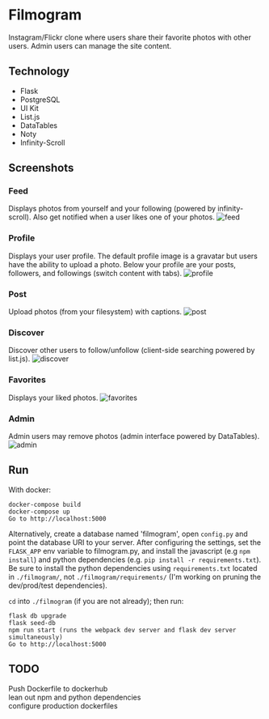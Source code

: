 # Filmogram

Instagram/Flickr clone where users share their favorite photos with other
users. Admin users can manage the site content.

Technology
----------
* Flask
* PostgreSQL
* UI Kit
* List.js
* DataTables
* Noty
* Infinity-Scroll

Screenshots
---
### Feed 
Displays photos from yourself and your following (powered by infinity-scroll). Also get notified when a user likes one of your photos.
![feed](/screenshots/feed.png?raw=true "Feed")
### Profile 
Displays your user profile. The default profile image is a gravatar but users have the ability to upload a photo. Below your profile are your posts, followers, and followings (switch content with tabs).
![profile](/screenshots/daido.png?raw=true "Profile")
### Post
Upload photos (from your filesystem) with captions.
![post](/screenshots/post.png?raw=true "Post")
### Discover 
Discover other users to follow/unfollow (client-side searching powered by
list.js).
![discover](/screenshots/discover.png?raw=true "Discover")
### Favorites 
Displays your liked photos.
![favorites](/screenshots/favorites.png?raw=true "Discover")
### Admin
Admin users may remove photos (admin interface powered by DataTables).
![admin](/screenshots/admin.png?raw=true "Admin")

Run
---
With docker:
```
docker-compose build
docker-compose up
Go to http://localhost:5000
```

Alternatively, create a database named 'filmogram', open `config.py` and point
the database URI to your server. After configuring the settings, set the
`FLASK_APP` env variable to filmogram.py, and install the javascript (e.g `npm
install`) and python dependencies (e.g. `pip install -r requirements.txt`). Be
sure to install the python dependencies using `requirements.txt` located in
`./filmogram/`, not `./filmogram/requirements/` (I'm working on pruning the dev/prod/test
dependencies).

`cd` into `./filmogram` (if you are not already); then run:
```
flask db upgrade
flask seed-db
npm run start (runs the webpack dev server and flask dev server simultaneously)
Go to http://localhost:5000
```
TODO
----
Push Dockerfile to dockerhub  
lean out npm and python dependencies  
configure production dockerfiles

